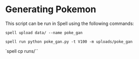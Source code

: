 
# Generating Pokemon

This script can be run in Spell using the following commands:

`spell upload data/ --name poke_gan`

`spell run python poke_gan.py -t V100 -m uploads/poke_gan`

`spell cp runs/<run number>``
